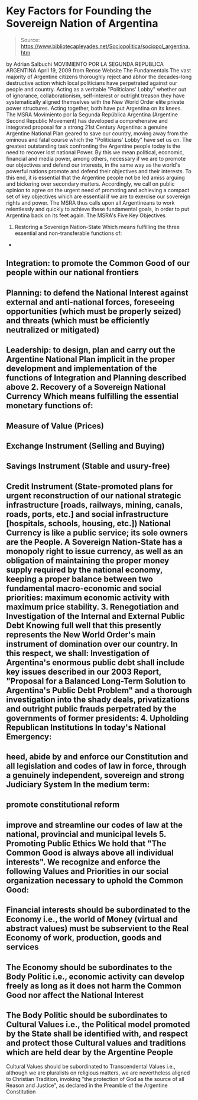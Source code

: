 # Key Factors for Founding the Sovereign Nation of Argentina

> Source: https://www.bibliotecapleyades.net/Sociopolitica/sociopol_argentina.htm

by Adrian
Salbuchi
MOVIMIENTO POR LA SEGUNDA REPUBLICA ARGENTINA
April 19, 2009
from
Rense
Website
The Fundamentals
The vast majority of Argentine citizens thoroughly reject and abhor the
decades-long destructive action which local politicians have perpetrated
against our people and country.
Acting as a veritable "Politicians' Lobby"
whether out of ignorance, collaborationism, self-interest or outright
treason they have systematically aligned themselves with the
New
World Order elite private power structures.
Acting together, both have put Argentina on
its knees.
The MSRA Movimiento por la Segunda República Argentina
(Argentine Second Republic Movement) has developed a comprehensive and
integrated proposal for a strong 21st Century Argentina:
a genuine Argentine National
Plan geared to save our country, moving away from the ominous and fatal
course which the "Politicians' Lobby" have set us on.
The greatest outstanding task confronting the Argentine people today is the
need to recover lost national Power.
By this we mean political,
economic, financial and media power, among others, necessary if we are to
promote our objectives and defend our interests, in the same way as the
world's powerful nations promote and defend their objectives and their
interests.
To this end, it is essential that the Argentine people not be led amiss
arguing and bickering over secondary matters.
Accordingly, we call on public
opinion to agree on the urgent need of promoting and achieving a compact set
of key objectives which are essential if we are to exercise our sovereign
rights and power.
The MSRA thus calls upon all Argentineans to work relentlessly and quickly
to achieve these fundamental goals, in order to put Argentina back on its
feet again.
The MSRA's Five Key
Objectives
1. Restoring a Sovereign Nation-State
Which means fulfilling the three essential and
non-transferable functions of:
-
Integration: to promote the Common Good
of our people within our national frontiers
-
Planning: to defend the National
Interest against external and anti-national forces, foreseeing
opportunities (which must be properly seized) and threats (which
must be efficiently neutralized or mitigated)
-
Leadership: to design, plan and carry
out the Argentine National Plan implicit in the proper development
and implementation of the functions of Integration and Planning
described above
2. Recovery of a Sovereign National Currency
Which means fulfilling the essential monetary
functions of:
-
Measure of Value (Prices)
-
Exchange Instrument (Selling and Buying)
-
Savings Instrument (Stable and
usury-free)
-
Credit Instrument (State-promoted plans
for urgent reconstruction of our national strategic infrastructure
[roads, railways, mining, canals, roads, ports, etc.] and social
infrastructure [hospitals, schools, housing, etc.])
National Currency is like a public service; its
sole owners are the People.
A Sovereign Nation-State has a monopoly right to
issue currency, as well as an obligation of maintaining the proper money
supply required by the national economy, keeping a proper balance between
two fundamental macro-economic and social priorities:
maximum economic
activity with maximum price stability.
3. Renegotiation and Investigation of the
Internal and External Public Debt
Knowing full well that this presently represents
the New World Order's main instrument of domination over our country.
In this respect, we shall:
Investigation of Argentina's enormous public
debt shall include key issues described in our 2003 Report, "Proposal for a
Balanced Long-Term Solution to Argentina's Public Debt Problem" and a
thorough investigation into the shady deals, privatizations and outright
public frauds perpetrated by the governments of former presidents:
4. Upholding Republican Institutions
In today's National Emergency:
-
heed, abide by and enforce our
Constitution and all legislation and codes of law in force, through
a genuinely independent, sovereign and strong Judiciary System
In the medium term:
-
promote constitutional reform
-
improve and streamline our codes of law
at the national, provincial and municipal levels
5. Promoting Public Ethics
We hold that "The Common Good is always above
all individual interests".
We recognize and enforce the following Values
and Priorities in our social organization necessary to uphold the Common
Good:
-
Financial interests should be
subordinated to the Economy i.e., the world of Money (virtual and
abstract values) must be subservient to the Real Economy of work,
production, goods and services
-
The Economy should be subordinates to
the Body Politic i.e., economic activity can develop freely as
long as it does not harm the Common Good nor affect the National
Interest
-
The Body Politic should be subordinates
to Cultural Values i.e., the Political model promoted by the State
shall be identified with, and respect and protect those Cultural
values and traditions which are held dear by the Argentine People
-
Cultural Values should be subordinated
to Transcendental Values i.e., although we are pluralists on
religious matters, we are nevertheless aligned to Christian
Tradition, invoking "the protection of God as the source
of all Reason and Justice", as declared in the Preamble of the
Argentine Constitution
